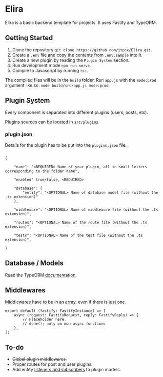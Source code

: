 # Elira
Elira is a basic backend template for projects. It uses Fastify and TypeORM.  

## Getting Started
1. Clone the repository `git clone https://github.com/jtpox/Elira.git`.
2. Create a `.env` file and copy the contents from `.env.sample` into it.
3. Create a new plugin by reading the `Plugin System` section.
4. Run development mode `npm run serve`.
5. Compile to Javascript by running `tsc`.

The compiled files will be in the `build` folder. Run `app.js` with the `mode:prod` argument like so: `node build/src/app.js mode:prod`.

## Plugin System
Every component is separated into different plugins (users, posts, etc).

Plugins sources can be located in `src/plugins`.

### plugin.json
Details for the plugin has to be put into the `plugins.json` file.

```

{

    "name": "<REQUIRED> Name of your plugin, all in small letters corresponding to the folder name",

    "enabled" true/false, <REQUIRED>

    "database": {
        "entity": "<OPTIONAL> Name of database model file (without the .ts extension)"
    },

    "middleware": "<OPTIONAL> Name of middleware file (without the .ts extension)",

    "routes": "<OPTIONAL> Name of the route file (without the .ts extension)",

    "tests": "<OPTIONAL> Name of the test file (without the .ts extension)",

}

```
  

## Database / Models
Read the TypeORM [documentation](https://typeorm.io/).

## Middlewares
Middlewares have to be in an array, even if there is just one.
```
export default (fastify: FastifyInstance) => [
    async (request: FastifyRequest, reply: FastifyReply) => {
        // Placeholder here.
        // done(); only on non-async functions
    },
];
```

## To-do
- ~~Global plugin middlewares.~~
- Proper routes for post and user plugins.
- Add entity [listeners and subscribers](https://typeorm.io/#/listeners-and-subscribers) to plugin models.